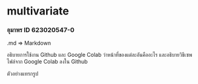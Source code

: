 # multivariate

### อุมาพร ID 623020547-0

.md => Markdown

อธิบายการใช้งาน Github และ Google Colab ว่าหน้าที่ของแต่ละอันคืออะไร และอธิบายวิธีเซพไฟล์จาก Google Colab ลงใน Github 

ตัวอย่างแทรกรูป 


